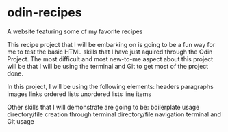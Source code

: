 # odin-recipes
A website featuring some of my favorite recipes

This recipe project that I will be embarking on is going to be a fun way for me to test the basic HTML skills that I have just aquired through the Odin Project. The most difficult and most new-to-me aspect about this project will be that I will be using the terminal and Git to get most of the project done.

In this project, I will be using the following elements:
    headers
    paragraphs
    images
    links
    ordered lists
    unordered lists
    line items 

Other skills that I will demonstrate are going to be:
    boilerplate usage
    directory/file creation through terminal
    directory/file navigation
    terminal and Git usage
